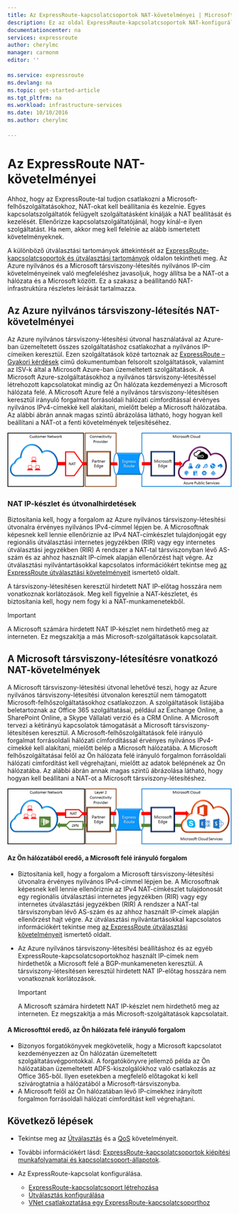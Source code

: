 ```yaml
---
title: Az ExpressRoute-kapcsolatcsoportok NAT-követelményei | Microsoft Docs
description: Ez az oldal ExpressRoute-kapcsolatcsoportok NAT-konfigurálásának és -kezelésének részletes követelményeit ismerteti.
documentationcenter: na
services: expressroute
author: cherylmc
manager: carmonm
editor: ''

ms.service: expressroute
ms.devlang: na
ms.topic: get-started-article
ms.tgt_pltfrm: na
ms.workload: infrastructure-services
ms.date: 10/10/2016
ms.author: cherylmc

---
```

# Az ExpressRoute NAT-követelményei
Ahhoz, hogy az ExpressRoute-tal tudjon csatlakozni a Microsoft-felhőszolgáltatásokhoz, NAT-okat kell beállítania és kezelnie. Egyes kapcsolatszolgáltatók felügyelt szolgáltatásként kínálják a NAT beállítását és kezelését. Ellenőrizze kapcsolatszolgáltatójánál, hogy kínál-e ilyen szolgáltatást. Ha nem, akkor meg kell felelnie az alább ismertetett követelményeknek. 

A különböző útválasztási tartományok áttekintését az [ExpressRoute-kapcsolatcsoportok és útválasztási tartományok](expressroute-circuit-peerings.md) oldalon tekintheti meg. Az Azure nyilvános és a Microsoft társviszony-létesítés nyilvános IP-cím követelményeinek való megfeleléshez javasoljuk, hogy állítsa be a NAT-ot a hálózata és a Microsoft között. Ez a szakasz a beállítandó NAT-infrastruktúra részletes leírását tartalmazza.

## Az Azure nyilvános társviszony-létesítés NAT-követelményei
Az Azure nyilvános társviszony-létesítési útvonal használatával az Azure-ban üzemeltetett összes szolgáltatáshoz csatlakozhat a nyilvános IP-címeiken keresztül. Ezen szolgáltatások közé tartoznak az [ExpressRoute – Gyakori kérdések](expressroute-faqs.md) című dokumentumban felsorolt szolgáltatások, valamint az ISV-k által a Microsoft Azure-ban üzemeltetett szolgáltatások. A Microsoft Azure-szolgáltatásokhoz a nyilvános társviszony-létesítéssel létrehozott kapcsolatokat mindig az Ön hálózata kezdeményezi a Microsoft hálózata felé. A Microsoft Azure felé a nyilvános társviszony-létesítésen keresztül irányuló forgalmat forrásoldali hálózati címfordítással érvényes nyilvános IPv4-címekké kell alakítani, mielőtt belép a Microsoft hálózatába. Az alábbi ábrán annak magas szintű ábrázolása látható, hogy hogyan kell beállítani a NAT-ot a fenti követelmények teljesítéséhez.

![](./media/expressroute-nat/expressroute-nat-azure-public.png) 

### NAT IP-készlet és útvonalhirdetések
Biztosítania kell, hogy a forgalom az Azure nyilvános társviszony-létesítési útvonalra érvényes nyilvános IPv4-címmel lépjen be. A Microsoftnak képesnek kell lennie ellenőriznie az IPv4 NAT-címkészlet tulajdonjogát egy regionális útválasztási internetes jegyzékben (RIR) vagy egy internetes útválasztási jegyzékben (RIR) A rendszer a NAT-tal társviszonyban lévő AS-szám és az ahhoz használt IP-címek alapján ellenőrzést hajt végre. Az útválasztási nyilvántartásokkal kapcsolatos információkért tekintse meg [az ExpressRoute útválasztási követelményeit](expressroute-routing.md) ismertető oldalt.

A társviszony-létesítésen keresztül hirdetett NAT IP-előtag hosszára nem vonatkoznak korlátozások. Meg kell figyelnie a NAT-készletet, és biztosítania kell, hogy nem fogy ki a NAT-munkamenetekből.

> [!IMPORTANT]
> A Microsoft számára hirdetett NAT IP-készlet nem hirdethető meg az interneten. Ez megszakítja a más Microsoft-szolgáltatások kapcsolatait.
> 
> 

## A Microsoft társviszony-létesítésre vonatkozó NAT-követelmények
A Microsoft társviszony-létesítési útvonal lehetővé teszi, hogy az Azure nyilvános társviszony-létesítési útvonalon keresztül nem támogatott Microsoft-felhőszolgáltatásokhoz csatlakozzon. A szolgáltatások listájába beletartoznak az Office 365 szolgáltatásai, például az Exchange Online, a SharePoint Online, a Skype Vállalati verzió és a CRM Online. A Microsoft tervezi a kétirányú kapcsolatok támogatását a Microsoft társviszony-létesítésen keresztül. A Microsoft-felhőszolgáltatások felé irányuló forgalmat forrásoldali hálózati címfordítással érvényes nyilvános IPv4-címekké kell alakítani, mielőtt belép a Microsoft hálózatába. A Microsoft felhőszolgáltatásai felől az Ön hálózata felé irányuló forgalmon forrásoldali hálózati címfordítást kell végrehajtani, mielőtt az adatok belépnének az Ön hálózatába. Az alábbi ábrán annak magas szintű ábrázolása látható, hogy hogyan kell beállítani a NAT-ot a Microsoft társviszony-létesítéshez.

![](./media/expressroute-nat/expressroute-nat-microsoft.png) 

#### Az Ön hálózatából eredő, a Microsoft felé irányuló forgalom
* Biztosítania kell, hogy a forgalom a Microsoft társviszony-létesítési útvonalra érvényes nyilvános IPv4-címmel lépjen be. A Microsoftnak képesnek kell lennie ellenőriznie az IPv4 NAT-címkészlet tulajdonosát egy regionális útválasztási internetes jegyzékben (RIR) vagy egy internetes útválasztási jegyzékben (RIR) A rendszer a NAT-tal társviszonyban lévő AS-szám és az ahhoz használt IP-címek alapján ellenőrzést hajt végre. Az útválasztási nyilvántartásokkal kapcsolatos információkért tekintse meg [az ExpressRoute útválasztási követelményeit](expressroute-routing.md) ismertető oldalt.
* Az Azure nyilvános társviszony-létesítési beállításhoz és az egyéb ExpressRoute-kapcsolatcsoportokhoz használt IP-címek nem hirdethetők a Microsoft felé a BGP-munkameneten keresztül. A társviszony-létesítésen keresztül hirdetett NAT IP-előtag hosszára nem vonatkoznak korlátozások.
  
  > [!IMPORTANT]
  > A Microsoft számára hirdetett NAT IP-készlet nem hirdethető meg az interneten. Ez megszakítja a más Microsoft-szolgáltatások kapcsolatait.
  > 
  > 

#### A Microsofttól eredő, az Ön hálózata felé irányuló forgalom
* Bizonyos forgatókönyvek megkövetelik, hogy a Microsoft kapcsolatot kezdeményezzen az Ön hálózatán üzemeltetett szolgáltatásvégpontokkal. A forgatókönyvre jellemző példa az Ön hálózatában üzemeltetett ADFS-kiszolgálókhoz való csatlakozás az Office 365-ből. Ilyen esetekben a megfelelő előtagokat ki kell szivárogtatnia a hálózatából a Microsoft-társviszonyba. 
* A Microsoft felől az Ön hálózatában lévő IP-címekhez irányított forgalmon forrásoldali hálózati címfordítást kell végrehajtani. 

## Következő lépések
* Tekintse meg az [Útválasztás](expressroute-routing.md) és a [QoS](expressroute-qos.md) követelményeit.
* További információkért lásd: [ExpressRoute-kapcsolatcsoportok kiépítési munkafolyamatai és kapcsolatcsoport-állapotok](expressroute-workflows.md).
* Az ExpressRoute-kapcsolat konfigurálása.
  
  * [ExpressRoute-kapcsolatcsoport létrehozása](expressroute-howto-circuit-classic.md)
  * [Útválasztás konfigurálása](expressroute-howto-routing-classic.md)
  * [VNet csatlakoztatása egy ExpressRoute-kapcsolatcsoporthoz](expressroute-howto-linkvnet-classic.md)

<!--HONumber=Oct16_HO3-->


